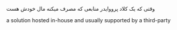 وقتی که یک کلاد پرووایدر منابعی که مصرف میکنه مال خودش هست

a solution hosted in-house and usually supported by a third-party